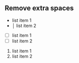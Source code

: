 ## Remove extra spaces

-  list item 1
- │ list item 2

-  [ ] list item 1
-  [ ] list item 2

1.  list item 1
2.  list item 2
